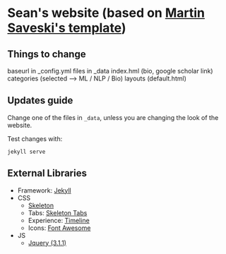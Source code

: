 # Sean's website (based on [Martin Saveski's template](https://github.com/msaveski/www_personal))

## Things to change
baseurl in _config.yml
files in _data
index.hml (bio, google scholar link)
categories (selected --> ML / NLP / Bio)
layouts (default.html)

## Updates guide
Change one of the files in `_data`, unless you are changing the look of the website.

Test changes with:
```
jekyll serve
```

## External Libraries
- Framework: [Jekyll](http://jekyllrb.com/)
- CSS
  - [Skeleton](getskeleton.com)
  - Tabs: [Skeleton Tabs](https://github.com/nathancahill/skeleton-tabs)
  - Experience: [Timeline](https://codepen.io/NilsWe/pen/FemfK)
  - Icons: [Font Awesome](http://fontawesome.io/)
- JS
  - [Jquery (3.1.1)](https://jquery.com/)
